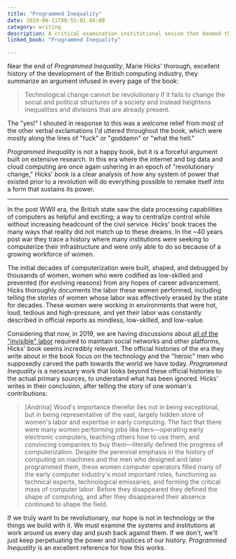 ```yaml
---
title: "Programmed Inequality"
date: 2019-06-11T08:55:01-04:00
category: writing
description: A critical examination institutional sexism that doomed the British computing industry.
linked_book: "Programmed Inequality"

---
```


Near the end of _Programmed Inequality_, Marie Hicks' thorough, excellent history of the development of the British computing industry, they summarize an argument infused in every page of the book:

> Technological change cannot be revolutionary if it fails to change the social and political structures of a society and instead heightens inequalities and divisions that are already present.

The "yes!" I shouted in response to this was a welcome relief from most of the other verbal exclamations I'd uttered throughout the book, which were mostly along the lines of "fuck" or "goddamn" or "what the hell."

_Programmed Inequality_ is not a happy book, but it is a forceful argument built on extensive research. In this era where the internet and big data and cloud computing are once again ushering in an epoch of "revolutionary change," Hicks' book is a clear analysis of how any system of power that existed prior to a revolution will do everything possible to remake itself into a form that sustains its power.

---

In the post WWII era, the British state saw the data processing capabilities of computers as helpful and exciting; a way to centralize control while without increasing headcount of the civil service. Hicks' book traces the many ways that reality did not match up to these dreams. In the ~40 years post war they trace a history where many institutions were seeking to computerize their infrastructure and were only able to do so because of a growing workforce of women.

The initial decades of computerization were built, shaped, and debugged by thousands of women, women who were codified as low-skilled and prevented (for evolving reasons) from any hopes of career advancement. Hicks thoroughly documents the labor these women performed, including telling the stories of women whose labor was effectively erased by the state for decades. These women were working in environments that were hot, loud, tedious and high-pressure, and yet their labor was constantly described in official reports as mindless, low-skilled, and low-value.

Considering that now, in 2019, we are having discussions about [all of the "invisible" labor](https://www.theverge.com/2019/2/25/18229714/cognizant-facebook-content-moderator-interviews-trauma-working-conditions-arizona) required to maintain social networks and other platforms, Hicks' book seems incredibly relevant. The official histories of the era they write about in the book focus on the technology and the "heroic" men who supposedly carved the path towards the world we have today. _Programmed Inequality_ is a necessary work that looks beyond these official histories to the actual primary sources, to understand what has been ignored. Hicks' writes in their conclusion, after telling the story of one woman's contributions:

> [Andrina] Wood's importance therefor lies not in being exceptional, but in being representative of the vast, largely hidden store of women's labor and expertise in early computing. The fact that there were many women performing jobs like hers—operating early electronic computers, teaching others how to use them, and convincing companies to buy them—literally defined the progress of computerization. Despite the perennial emphasis in the history of computing on machines and the men who designed and later programmed them, these women computer operators filled many of the early computer industry's most important roles, functioning as technical experts, technological emissaries, and forming the critical mass of computer labor. Before they disappeared they defined the shape of computing, and after they disappeared their absence continued to shape the field.

If we truly want to be revolutionary, our hope is not in technology or the things we build with it. We must examine the systems and institutions at work around us every day and push back against them. If we don't, we'll just keep perpetuating the power and injustices of our history. _Programmed Inequality_ is an excellent reference for how this works.
